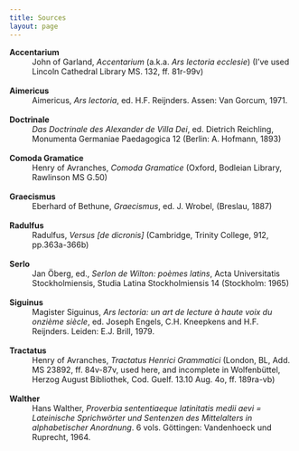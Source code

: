 ```yaml
---
title: Sources
layout: page
---
```


<dl>
<dt><strong>Accentarium</strong></dt>
<dd>John of Garland, <em>Accentarium</em> (a.k.a. <em>Ars lectoria ecclesie</em>) (I’ve used Lincoln Cathedral Library MS. 132, ff. 81r-99v)</dd><br/>

<dt><strong>Aimericus</strong></dt>
<dd>Aimericus, <em>Ars lectoria</em>, ed. H.F. Reijnders. Assen: Van Gorcum, 1971.</dd><br/>

<dt><strong>Doctrinale</strong></dt>
<dd><em>Das Doctrinale des Alexander de Villa Dei</em>, ed. Dietrich Reichling, Monumenta Germaniae Paedagogica 12 (Berlin: A. Hofmann, 1893)</dd><br/>

<dt><strong>Comoda Gramatice</strong></dt>
<dd>Henry of Avranches, <em>Comoda Gramatice</em> (Oxford, Bodleian Library, Rawlinson MS G.50)</dd><br/>

<dt><strong>Graecismus</strong></dt>
<dd>Eberhard of Bethune, <em>Graecismus</em>, ed. J. Wrobel, (Breslau, 1887)</dd><br/>

<dt><strong>Radulfus</strong></dt>
<dd>Radulfus, <em>Versus [de dicronis]</em> (Cambridge, Trinity College, 912, pp.363a-366b)</dd><br/>

<dt><strong>Serlo</strong></dt>
<dd>Jan Öberg, ed., <em>Serlon de Wilton: poèmes latins</em>, Acta Universitatis Stockholmiensis, Studia Latina Stockholmiensis 14 (Stockholm: 1965)</dd><br/>

<dt><strong>Siguinus</strong></dt>
<dd>Magister Siguinus, <em>Ars lectoria: un art de lecture à haute voix du onzième siècle</em>, ed. Joseph Engels, C.H. Kneepkens and H.F. Reijnders. Leiden: E.J. Brill, 1979.</dd><br/>

<dt><strong>Tractatus</strong></dt>
<dd>Henry of Avranches, <em>Tractatus Henrici Grammatici</em> (London, BL, Add. MS 23892, ff. 84v-87v, used here, and incomplete in Wolfenbüttel, Herzog August Bibliothek, Cod. Guelf. 13.10 Aug. 4o, ff. 189ra-vb)</dd><br/>

<dt><strong>Walther</strong></dt>
<dd>Hans Walther, <em>Proverbia sententiaeque latinitatis medii aevi = Lateinische Sprichwörter und Sentenzen des Mittelalters in alphabetischer Anordnung</em>. 6 vols. Göttingen: Vandenhoeck und Ruprecht, 1964.</dd><br/>
</dl>